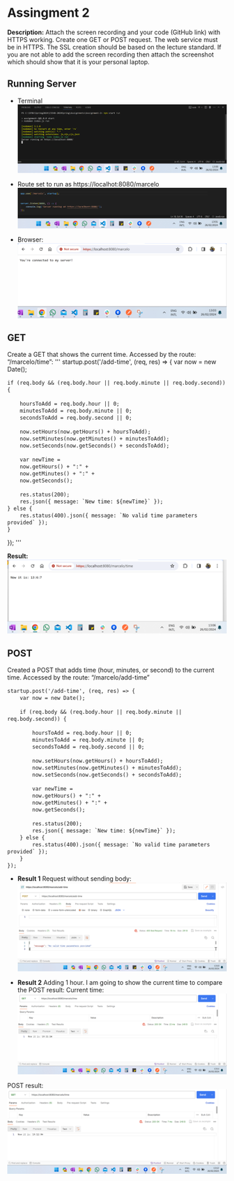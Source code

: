# Assingment 2

**Description:** 
Attach the screen recording and your code (GitHub link) with HTTPS working. Create one GET or POST request.
The web service must be in HTTPS.
The SSL creation should be based on the lecture standard.
If you are not able to add the screen recording then attach the screenshot which should show that it is your personal laptop.

## Running Server
- Terminal
![Running Server](./Assignments/Assignment-2/Screenshots/1.png)

- Route set to run as https://localhot:8080/marcelo
![Route](./Assignments/Assignment-2/Screenshots/2.png)

- Browser:
![Browser](./Assignments/Assignment-2/Screenshots/3.png)

## GET
Create a GET that shows the current time. Accessed by the route: “/marcelo/time”:
'''
startup.post('/add-time', (req, res) => {
    var now = new Date();

    if (req.body && (req.body.hour || req.body.minute || req.body.second)) {

        hoursToAdd = req.body.hour || 0;
        minutesToAdd = req.body.minute || 0;
        secondsToAdd = req.body.second || 0;

        now.setHours(now.getHours() + hoursToAdd);
        now.setMinutes(now.getMinutes() + minutesToAdd);
        now.setSeconds(now.getSeconds() + secondsToAdd);

        var newTime =
        now.getHours() + ":" +
        now.getMinutes() + ":" +
        now.getSeconds();

        res.status(200);
        res.json({ message: `New time: ${newTime}` });
    } else {
        res.status(400).json({ message: `No valid time parameters provided` });
    }
});
'''

**Result:**
![GET](./Assignments/Assignment-2/Screenshots/4.png)


## POST
Created a POST that adds time (hour, minutes, or second) to the current time. Accessed by the route: “/marcelo/add-time”

```
startup.post('/add-time', (req, res) => {
    var now = new Date();

    if (req.body && (req.body.hour || req.body.minute || req.body.second)) {

        hoursToAdd = req.body.hour || 0;
        minutesToAdd = req.body.minute || 0;
        secondsToAdd = req.body.second || 0;

        now.setHours(now.getHours() + hoursToAdd);
        now.setMinutes(now.getMinutes() + minutesToAdd);
        now.setSeconds(now.getSeconds() + secondsToAdd);

        var newTime =
        now.getHours() + ":" +
        now.getMinutes() + ":" +
        now.getSeconds();

        res.status(200);
        res.json({ message: `New time: ${newTime}` });
    } else {
        res.status(400).json({ message: `No valid time parameters provided` });
    }
});
```

- **Result 1**
Request without sending body:
![POST no body](./Assignments/Assignment-2/Screenshots/5.png)


- **Result 2**
Adding 1 hour. I am going to show the current time to compare the POST result:
Current time:
![Current Time](./Assignments/Assignment-2/Screenshots/6.png)

POST result:
![POST result](./Assignments/Assignment-2/Screenshots/7.png)

